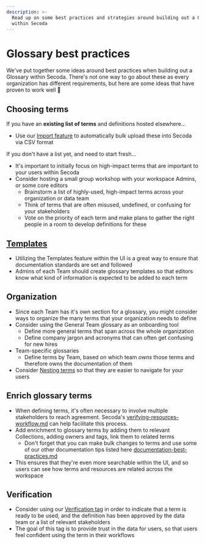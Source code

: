 ```yaml
---
description: >-
  Read up on some best practices and strategies around building out a Glossary
  within Secoda
---
```


# Glossary best practices

We've put together some ideas around best practices when building out a Glossary within Secoda. There's not one way to go about these as every organization has different requirements, but here are some ideas that have proven to work well :rocket:

## Choosing terms

If you have an **existing list of terms** and definitions hosted elsewhere...

* Use our [Import feature](../resource-and-metadata-management/import-and-export-data.md#importing-metadata-into-secoda) to automatically bulk upload these into Secoda via CSV format

If you don't have a list yet, and need to start fresh...

* It's important to initially focus on high-impact terms that are important to your users within Secoda
* Consider hosting a small group workshop with your workspace Admins, or some core editors
  * Brainstorm a list of highly-used, high-impact terms across your organization or data team
  * Think of terms that are often misused, undefined, or confusing for your stakeholders
  * Vote on the priority of each term and make plans to gather the right people in a room to develop definitions for these

## [Templates](../resource-and-metadata-management/add-documentation/templates.md)

* Utilizing the Templates feature within the UI is a great way to ensure that documentation standards are set and followed
* Admins of each Team should create glossary templates so that editors know what kind of information is expected to be added to each term

## Organization

* Since each Team has it's own section for a glossary, you might consider ways to organize the many terms that your organization needs to define
* Consider using the General Team glossary as an onboarding tool&#x20;
  * Define more general terms that span across the whole organization&#x20;
  * Define company jargon and acronyms that can often get confusing for new hires
* Team-specific glossaries
  * Define terms by Team, based on which team _owns_ those terms and therefore owns the documentation of them
* Consider [Nesting terms](../features/dictionary.md#nesting-terms) so that they are easier to navigate for your users

## Enrich glossary terms

* When defining terms, it's often necessary to involve multiple stakeholders to reach agreement. Secoda's [verifying-resources-workflow.md](verifying-resources-workflow.md "mention") can help facilitate this process.
* Add enrichment to glossary terms by adding them to relevant Collections, adding owners and tags, link them to related terms
  * Don't forget that you can make bulk changes to terms and use some of our other documentation tips listed here [documentation-best-practices.md](documentation-best-practices.md "mention")
* This ensures that they're even more searchable within the UI, and so users can see how terms and resources are related across the workspace

## Verification

* Consider using our [Verification tag](../resource-and-metadata-management/tags/verified-tag.md) in order to indicate that a term is ready to be used, and the definition has been approved by the data team or a list of relevant stakeholders
* The goal of this tag is to provide trust in the data for users, so that users feel confident using the term in their workflows
